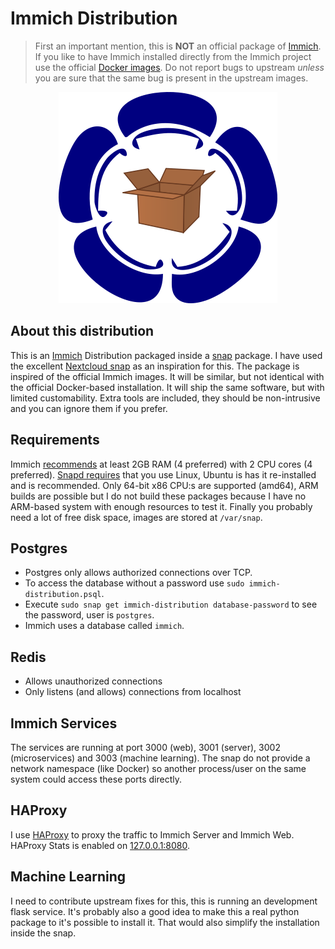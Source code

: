 # Immich Distribution

> First an important mention, this is **NOT** an official package of [Immich](https://immich.app/). If you like to have Immich installed directly from the Immich project use the official [Docker images](https://immich.app/docs/install/docker-compose). Do not report bugs to upstream _unless_ you are sure that the same bug is present in the upstream images.

<p align="center">
  <img src="docs/immich-dist.png">
</p>

## About this distribution

This is an [Immich](https://immich.app/) Distribution packaged inside a [snap](https://snapcraft.io/docs) package. I have used the excellent [Nextcloud snap](https://github.com/nextcloud-snap/nextcloud-snap/) as an inspiration for this. The package is inspired of the official Immich images. It will be similar, but not identical with the official Docker-based installation. It will ship the same software, but with limited customability. Extra tools are included, they should be non-intrusive and you can ignore them if you prefer.

## Requirements

Immich [recommends](https://immich.app/docs/install/requirements) at least 2GB RAM (4 preferred) with 2 CPU cores (4 preferred). [Snapd requires](https://snapcraft.io/docs/installing-snapd) that you use Linux, Ubuntu is has it re-installed and is recommended. Only 64-bit x86 CPU:s are supported (amd64), ARM builds are possible but I do not build these packages because I have no ARM-based system with enough resources to test it. Finally you probably need a lot of free disk space, images are stored at `/var/snap`.

## Postgres

* Postgres only allows authorized connections over TCP.
* To access the database without a password use `sudo immich-distribution.psql`.
* Execute `sudo snap get immich-distribution database-password` to see the password, user is `postgres`.
* Immich uses a database called `immich`.

## Redis

* Allows unauthorized connections
* Only listens (and allows) connections from localhost

## Immich Services

The services are running at port 3000 (web), 3001 (server), 3002 (microservices) and 3003 (machine learning). The snap do not provide a network namespace (like Docker) so another process/user on the same system could access these ports directly.

## HAProxy

I use [HAProxy](https://www.haproxy.org) to proxy the traffic to Immich Server and Immich Web. HAProxy Stats is enabled on [127.0.0.1:8080](http://127.0.0.1:8080).

## Machine Learning

I need to contribute upstream fixes for this, this is running an development flask service. It's probably also a good idea to make this a real python package to it's possible to install it. That would also simplify the installation inside the snap.
